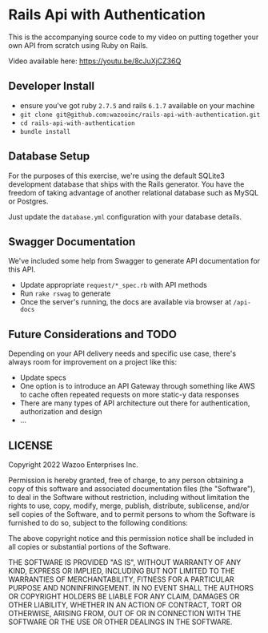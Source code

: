 # Rails Api with Authentication

This is the accompanying source code to my video on putting together your own API from
scratch using Ruby on Rails.

Video available here: https://youtu.be/8cJuXjCZ36Q

## Developer Install

- ensure you've got ruby `2.7.5` and rails `6.1.7` available on your machine
- `git clone git@github.com:wazooinc/rails-api-with-authentication.git`
- `cd rails-api-with-authentication`
- `bundle install`

## Database Setup

For the purposes of this exercise, we're using the default SQLite3 development database
that ships with the Rails generator. You have the freedom of taking advantage of another
relational database such as MySQL or Postgres.

Just update the `database.yml` configuration with your database details.

## Swagger Documentation

We've included some help from Swagger to generate API documentation for this API.

- Update appropriate `request/*_spec.rb` with API methods
- Run `rake rswag` to generate
- Once the server's running, the docs are available via browser at `/api-docs`

## Future Considerations and TODO

Depending on your API delivery needs and specific use case, there's always room for improvement on a project
like this:
- Update specs
- One option is to introduce an API Gateway through something like AWS to cache often repeated requests on more static-y data responses
- There are many types of API architecture out there for authentication, authorization and design
- ...

## LICENSE

Copyright 2022 Wazoo Enterprises Inc.

Permission is hereby granted, free of charge, to any person obtaining a copy of this software and associated documentation files (the "Software"), to deal in the Software without restriction, including without limitation the rights to use, copy, modify, merge, publish, distribute, sublicense, and/or sell copies of the Software, and to permit persons to whom the Software is furnished to do so, subject to the following conditions:

The above copyright notice and this permission notice shall be included in all copies or substantial portions of the Software.

THE SOFTWARE IS PROVIDED "AS IS", WITHOUT WARRANTY OF ANY KIND, EXPRESS OR IMPLIED, INCLUDING BUT NOT LIMITED TO THE WARRANTIES OF MERCHANTABILITY, FITNESS FOR A PARTICULAR PURPOSE AND NONINFRINGEMENT. IN NO EVENT SHALL THE AUTHORS OR COPYRIGHT HOLDERS BE LIABLE FOR ANY CLAIM, DAMAGES OR OTHER LIABILITY, WHETHER IN AN ACTION OF CONTRACT, TORT OR OTHERWISE, ARISING FROM, OUT OF OR IN CONNECTION WITH THE SOFTWARE OR THE USE OR OTHER DEALINGS IN THE SOFTWARE.

